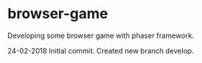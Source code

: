 # browser-game
Developing some browser game with phaser framework.

24-02-2018
Initial commit.
Created new branch develop.
